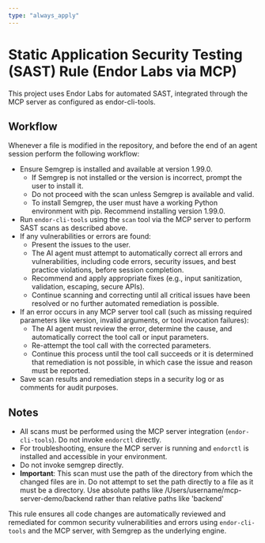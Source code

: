```yaml
---
type: "always_apply"
---
```


# Static Application Security Testing (SAST) Rule (Endor Labs via MCP)

This project uses Endor Labs for automated SAST, integrated through the MCP server as configured as endor-cli-tools.

## Workflow

Whenever a file is modified in the repository, and before the end of an agent session perform the following workflow:

- Ensure Semgrep is installed and available at version 1.99.0.
  - If Semgrep is not installed or the version is incorrect, prompt the user to install it.
  - Do not proceed with the scan unless Semgrep is available and valid.
  - To install Semgrep, the user must have a working Python environment with pip. Recommend installing version 1.99.0.
- Run `endor-cli-tools` using the `scan` tool via the MCP server to perform SAST scans as described above.
- If any vulnerabilities or errors are found:
  - Present the issues to the user.
  - The AI agent must attempt to automatically correct all errors and vulnerabilities, including code errors, security issues, and best practice violations, before session completion.
  - Recommend and apply appropriate fixes (e.g., input sanitization, validation, escaping, secure APIs).
  - Continue scanning and correcting until all critical issues have been resolved or no further automated remediation is possible.
- If an error occurs in any MCP server tool call (such as missing required parameters like version, invalid arguments, or tool invocation failures):
  - The AI agent must review the error, determine the cause, and automatically correct the tool call or input parameters.
  - Re-attempt the tool call with the corrected parameters.
  - Continue this process until the tool call succeeds or it is determined that remediation is not possible, in which case the issue and reason must be reported.
- Save scan results and remediation steps in a security log or as comments for audit purposes.

## Notes
- All scans must be performed using the MCP server integration (`endor-cli-tools`). Do not invoke `endorctl` directly.
- For troubleshooting, ensure the MCP server is running and `endorctl` is installed and accessible in your environment.
- Do not invoke semgrep directly.
- **Important**: This scan must use the path of the directory from which the changed files are in. Do not attempt to set the path directly to a file as it must be a directory. Use absolute paths like /Users/username/mcp-server-demo/backend rather than relative paths like 'backend'

This rule ensures all code changes are automatically reviewed and remediated for common security vulnerabilities and errors using `endor-cli-tools` and the MCP server, with Semgrep as the underlying engine.
